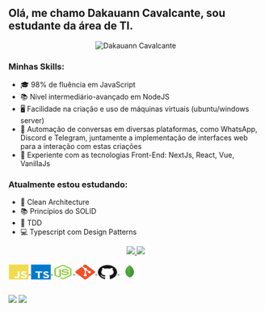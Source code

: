 ## Olá, me chamo Dakauann Cavalcante, sou estudante da área de TI.

<p align="center" ><img alt="Dakauann Cavalcante" src="https://raw.githubusercontent.com/MicaelliMedeiros/micaellimedeiros/master/image/computer-illustration.png"></p>

### Minhas Skills:
  - 🎓  98% de fluência em JavaScript
  - 📚  Nível intermediário-avançado em NodeJS
  - 🖥  Facilidade na criação e uso de máquinas virtuais (ubuntu/windows server)
  - 🤖  Automação de conversas em diversas plataformas, como WhatsApp, Discord e Telegram, juntamente a implementação de interfaces web para a interação com estas criações
  - 🧢 Experiente com as tecnologias Front-End: NextJs, React, Vue, VanillaJs
  
### Atualmente estou estudando:
  - 📂  Clean Architecture
  - 📚  Princípios do SOLID
  - 🧢  TDD
  - 💻  Typescript com Design Patterns

<div align="center">
  <a href="https://github.com/dakauann">
  <img height="180em" src="https://github-readme-stats.vercel.app/api?username=dakauann&show_icons=true&theme=dracula&include_all_commits=true&count_private=true"/>
  <img height="180em" src="https://github-readme-stats.vercel.app/api/top-langs/?username=dakauann&layout=compact&langs_count=7&theme=dracula"/>
</div>
<div style="display: inline_block"><br>
  <img align="center" alt="Dakauann-Js" height="30" width="40" src="https://raw.githubusercontent.com/devicons/devicon/master/icons/javascript/javascript-plain.svg">
  <img align="center" alt="Dakauann-Ts" height="30" width="40" src="https://raw.githubusercontent.com/devicons/devicon/master/icons/typescript/typescript-plain.svg">
  <img align="center" alt="Dakauann-Node" height="30" width="40" src="https://raw.githubusercontent.com/devicons/devicon/master/icons/nodejs/nodejs-original.svg">
  <img align="center" alt="Dakauann-Git" height="30" width="40" src="https://raw.githubusercontent.com/devicons/devicon/master/icons/git/git-original.svg">
  <img align="center" alt="Dakauann-GitHub" height="30" width="40" src="https://raw.githubusercontent.com/devicons/devicon/master/icons/github/github-original.svg">
  <img align="center" alt="Dakauann-MongoDB" height="30" width="40" src="https://raw.githubusercontent.com/devicons/devicon/master/icons/mongodb/mongodb-original.svg">
</div>
  
  ##
 
<div> 
  <a href="https://wa.me/5584994409624" target="_blank"><img src="https://img.shields.io/badge/-WhatsApp-R17535?style=for-the-badge&logo=whatsapp&logoColor=white" target="_blank"></a>
  <a href="mailto:dakauannc@gmail.com" target="_blank"><img src="https://img.shields.io/badge/-GMail-%23333?style=for-the-badge&logo=gmail&logoColor=white" target="_blank"></a>
</div>
